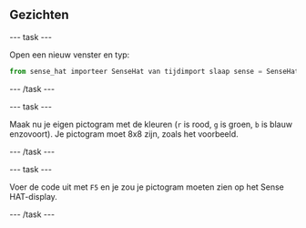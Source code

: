 ## Gezichten

--- task ---

Open een nieuw venster en typ:

```python
from sense_hat importeer SenseHat van tijdimport slaap sense = SenseHat () r = (255, 0, 0) g = (0, 255, 0) b = (0, 0, 255) y = (255, 255, 0) p = (255, 0, 255) c = (0, 255, 255) w = (255, 255, 255) e = (0, 0, 0) icon = [e, e, e, e, e, e, e, e, e, e, e, e, e, e, e, b, e, e, e, e, e, e, e, e, e, e, e, e, e, e, e, e, e, e, e, e, e, e, e, e, e, e, e, e, e, e, e, e, e. e, e, e, e, e, e, e, b, e, e, e, b, e, b, b, b, b, b, b, e, e, e, e, e, e, e, e,] sense.set_pixels (pictogram)
```

--- /task ---

--- task ---

Maak nu je eigen pictogram met de kleuren (`r` is rood, `g` is groen, `b` is blauw enzovoort). Je pictogram moet 8x8 zijn, zoals het voorbeeld.

--- /task ---

--- task ---

Voer de code uit met `F5` en je zou je pictogram moeten zien op het Sense HAT-display.

--- /task ---